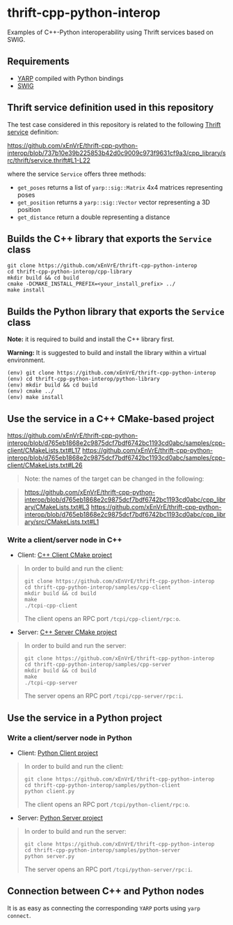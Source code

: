 # thrift-cpp-python-interop
Examples of C++-Python interoperability using Thrift services based on SWIG.

## Requirements
- [YARP](https://yarp.it/latest/) compiled with Python bindings
- [SWIG](https://www.swig.org/)

## Thrift service definition used in this repository

The test case considered in this repository is related to the following [Thrift service](https://github.com/xEnVrE/thrift-cpp-python-interop/blob/master/cpp_library/src/thrift/service.thrift) definition:

https://github.com/xEnVrE/thrift-cpp-python-interop/blob/737b10e39b225853b42d0c9009c973f9631cf9a3/cpp_library/src/thrift/service.thrift#L1-L22

where the service `Service` offers three methods:
- `get_poses` returns a list of `yarp::sig::Matrix` 4x4 matrices representing poses
- `get_position` returns a `yarp::sig::Vector` vector representing a 3D position
- `get_distance` return a double representing a distance

## Builds the C++ library that exports the `Service` class

```console
git clone https://github.com/xEnVrE/thrift-cpp-python-interop
cd thrift-cpp-python-interop/cpp-library
mkdir build && cd build
cmake -DCMAKE_INSTALL_PREFIX=<your_install_prefix> ../
make install
```

## Builds the Python library that exports the `Service` class

**Note:** it is required to build and install the C++ library first.

**Warning:** It is suggested to build and install the library within a virtual environment.

```console
(env) git clone https://github.com/xEnVrE/thrift-cpp-python-interop
(env) cd thrift-cpp-python-interop/python-library
(env) mkdir build && cd build
(env) cmake ../
(env) make install
```
## Use the service in a C++ CMake-based project

https://github.com/xEnVrE/thrift-cpp-python-interop/blob/d765eb1868e2c9875dcf7bdf6742bc1193cd0abc/samples/cpp-client/CMakeLists.txt#L17
https://github.com/xEnVrE/thrift-cpp-python-interop/blob/d765eb1868e2c9875dcf7bdf6742bc1193cd0abc/samples/cpp-client/CMakeLists.txt#L26

> Note: the names of the target can be changed in the following:

> https://github.com/xEnVrE/thrift-cpp-python-interop/blob/d765eb1868e2c9875dcf7bdf6742bc1193cd0abc/cpp_library/CMakeLists.txt#L3
https://github.com/xEnVrE/thrift-cpp-python-interop/blob/d765eb1868e2c9875dcf7bdf6742bc1193cd0abc/cpp_library/src/CMakeLists.txt#L1

### Write a client/server node in C++

- Client: [C++ Client CMake project](https://github.com/xEnVrE/thrift-cpp-python-interop/tree/master/samples/cpp-client)
> In order to build and run the client:
> ```console
> git clone https://github.com/xEnVrE/thrift-cpp-python-interop
> cd thrift-cpp-python-interop/samples/cpp-client
> mkdir build && cd build
> make
> ./tcpi-cpp-client
> ```
> The client opens an RPC port `/tcpi/cpp-client/rpc:o`.

- Server: [C++ Server CMake project](https://github.com/xEnVrE/thrift-cpp-python-interop/tree/master/samples/cpp-server)
> In order to build and run the server:
> ```console
> git clone https://github.com/xEnVrE/thrift-cpp-python-interop
> cd thrift-cpp-python-interop/samples/cpp-server
> mkdir build && cd build
> make
> ./tcpi-cpp-server
> ```
> The server opens an RPC port `/tcpi/cpp-server/rpc:i`.

## Use the service in a Python project

### Write a client/server node in Python

- Client: [Python Client project](https://github.com/xEnVrE/thrift-cpp-python-interop/tree/master/samples/python-client)
> In order to build and run the client:
> ```console
> git clone https://github.com/xEnVrE/thrift-cpp-python-interop
> cd thrift-cpp-python-interop/samples/python-client
> python client.py
> ```
> The client opens an RPC port `/tcpi/python-client/rpc:o`.

- Server: [Python Server project](https://github.com/xEnVrE/thrift-cpp-python-interop/tree/master/samples/python-server)
> In order to build and run the server:
> ```console
> git clone https://github.com/xEnVrE/thrift-cpp-python-interop
> cd thrift-cpp-python-interop/samples/python-server
> python server.py
> ```
> The server opens an RPC port `/tcpi/python-server/rpc:i`.

## Connection between C++ and Python nodes

It is as easy as connecting the corresponding `YARP` ports using `yarp connect`.
